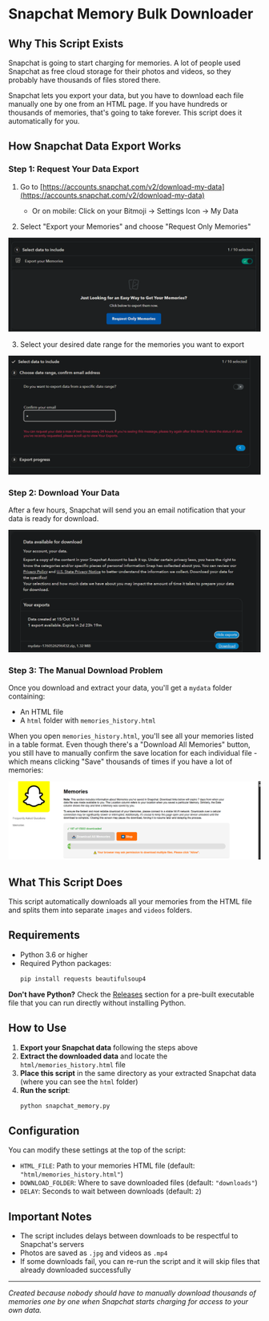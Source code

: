 # Snapchat Memory Bulk Downloader

## Why This Script Exists

Snapchat is going to start charging for memories. A lot of people used Snapchat as free cloud storage for their photos and videos, so they probably have thousands of files stored there.

Snapchat lets you export your data, but you have to download each file manually one by one from an HTML page. If you have hundreds or thousands of memories, that's going to take forever. This script does it automatically for you.

## How Snapchat Data Export Works

### Step 1: Request Your Data Export

1. Go to [https://accounts.snapchat.com/v2/download-my-data](https://accounts.snapchat.com/v2/download-my-data)
   - Or on mobile: Click on your Bitmoji → Settings Icon → My Data

2. Select "Export your Memories" and choose "Request Only Memories"

![Memory Export Selection](assets/memory-only.png)

3. Select your desired date range for the memories you want to export

![Date Range Selection](assets/date-range.png)

### Step 2: Download Your Data

After a few hours, Snapchat will send you an email notification that your data is ready for download.

![Data Download Email](assets/data-download.png)

### Step 3: The Manual Download Problem

Once you download and extract your data, you'll get a `mydata` folder containing:
- An HTML file
- A `html` folder with `memories_history.html`

When you open `memories_history.html`, you'll see all your memories listed in a table format. Even though there's a "Download All Memories" button, you still have to manually confirm the save location for each individual file - which means clicking "Save" thousands of times if you have a lot of memories:

![Manual Download Interface](assets/manual-download.png)


## What This Script Does

This script automatically downloads all your memories from the HTML file and splits them into separate `images` and `videos` folders.

## Requirements

- Python 3.6 or higher
- Required Python packages:
  ```bash
  pip install requests beautifulsoup4
  ```

**Don't have Python?** Check the [Releases]() section for a pre-built executable file that you can run directly without installing Python.

## How to Use

1. **Export your Snapchat data** following the steps above
2. **Extract the downloaded data** and locate the `html/memories_history.html` file
3. **Place this script** in the same directory as your extracted Snapchat data (where you can see the `html` folder)
4. **Run the script**:
   ```bash
   python snapchat_memory.py
   ```



## Configuration

You can modify these settings at the top of the script:

- `HTML_FILE`: Path to your memories HTML file (default: `"html/memories_history.html"`)
- `DOWNLOAD_FOLDER`: Where to save downloaded files (default: `"downloads"`)
- `DELAY`: Seconds to wait between downloads (default: `2`)

## Important Notes

- The script includes delays between downloads to be respectful to Snapchat's servers
- Photos are saved as `.jpg` and videos as `.mp4`
- If some downloads fail, you can re-run the script and it will skip files that already downloaded successfully

---

*Created because nobody should have to manually download thousands of memories one by one when Snapchat starts charging for access to your own data.*